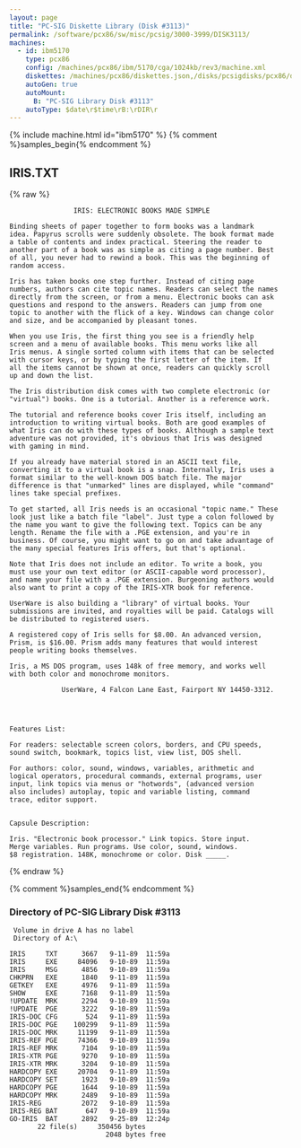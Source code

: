 ```yaml
---
layout: page
title: "PC-SIG Diskette Library (Disk #3113)"
permalink: /software/pcx86/sw/misc/pcsig/3000-3999/DISK3113/
machines:
  - id: ibm5170
    type: pcx86
    config: /machines/pcx86/ibm/5170/cga/1024kb/rev3/machine.xml
    diskettes: /machines/pcx86/diskettes.json,/disks/pcsigdisks/pcx86/diskettes.json
    autoGen: true
    autoMount:
      B: "PC-SIG Library Disk #3113"
    autoType: $date\r$time\rB:\rDIR\r
---
```


{% include machine.html id="ibm5170" %}
{% comment %}samples_begin{% endcomment %}

## IRIS.TXT

{% raw %}
```
                IRIS: ELECTRONIC BOOKS MADE SIMPLE

Binding sheets of paper together to form books was a landmark
idea. Papyrus scrolls were suddenly obsolete. The book format made
a table of contents and index practical. Steering the reader to
another part of a book was as simple as citing a page number. Best
of all, you never had to rewind a book. This was the beginning of
random access.

Iris has taken books one step further. Instead of citing page
numbers, authors can cite topic names. Readers can select the names
directly from the screen, or from a menu. Electronic books can ask 
questions and respond to the answers. Readers can jump from one
topic to another with the flick of a key. Windows can change color
and size, and be accompanied by pleasant tones.

When you use Iris, the first thing you see is a friendly help
screen and a menu of available books. This menu works like all
Iris menus. A single sorted column with items that can be selected
with cursor keys, or by typing the first letter of the item. If
all the items cannot be shown at once, readers can quickly scroll
up and down the list.

The Iris distribution disk comes with two complete electronic (or
"virtual") books. One is a tutorial. Another is a reference work.

The tutorial and reference books cover Iris itself, including an
introduction to writing virtual books. Both are good examples of
what Iris can do with these types of books. Although a sample text
adventure was not provided, it's obvious that Iris was designed
with gaming in mind.

If you already have material stored in an ASCII text file,
converting it to a virtual book is a snap. Internally, Iris uses a
format similar to the well-known DOS batch file. The major
difference is that "unmarked" lines are displayed, while "command"
lines take special prefixes.

To get started, all Iris needs is an occasional "topic name." These
look just like a batch file "label". Just type a colon followed by
the name you want to give the following text. Topics can be any
length. Rename the file with a .PGE extension, and you're in
business. Of course, you might want to go on and take advantage of
the many special features Iris offers, but that's optional.

Note that Iris does not include an editor. To write a book, you
must use your own text editor (or ASCII-capable word processor),
and name your file with a .PGE extension. Burgeoning authors would
also want to print a copy of the IRIS-XTR book for reference.

UserWare is also building a "library" of virtual books. Your
submissions are invited, and royalties will be paid. Catalogs will
be distributed to registered users.

A registered copy of Iris sells for $8.00. An advanced version,
Prism, is $16.00. Prism adds many features that would interest
people writing books themselves.

Iris, a MS DOS program, uses 148k of free memory, and works well
with both color and monochrome monitors.

             UserWare, 4 Falcon Lane East, Fairport NY 14450-3312.




Features List:

For readers: selectable screen colors, borders, and CPU speeds,
sound switch, bookmark, topics list, view list, DOS shell.

For authors: color, sound, windows, variables, arithmetic and
logical operators, procedural commands, external programs, user
input, link topics via menus or "hotwords", (advanced version 
also includes) autoplay, topic and variable listing, command 
trace, editor support.


Capsule Description:

Iris. "Electronic book processor." Link topics. Store input. 
Merge variables. Run programs. Use color, sound, windows. 
$8 registration. 148K, monochrome or color. Disk _____.
```
{% endraw %}

{% comment %}samples_end{% endcomment %}

### Directory of PC-SIG Library Disk #3113

     Volume in drive A has no label
     Directory of A:\

    IRIS     TXT      3667   9-11-89  11:59a
    IRIS     EXE     84096   9-10-89  11:59a
    IRIS     MSG      4856   9-10-89  11:59a
    CHKPRN   EXE      1840   9-11-89  11:59a
    GETKEY   EXE      4976   9-11-89  11:59a
    SHOW     EXE      7168   9-11-89  11:59a
    !UPDATE  MRK      2294   9-10-89  11:59a
    !UPDATE  PGE      3222   9-10-89  11:59a
    IRIS-DOC CFG       524   9-11-89  11:59a
    IRIS-DOC PGE    100299   9-11-89  11:59a
    IRIS-DOC MRK     11199   9-11-89  11:59a
    IRIS-REF PGE     74366   9-10-89  11:59a
    IRIS-REF MRK      7104   9-10-89  11:59a
    IRIS-XTR PGE      9270   9-10-89  11:59a
    IRIS-XTR MRK      3204   9-10-89  11:59a
    HARDCOPY EXE     20704   9-11-89  11:59a
    HARDCOPY SET      1923   9-10-89  11:59a
    HARDCOPY PGE      1644   9-10-89  11:59a
    HARDCOPY MRK      2489   9-10-89  11:59a
    IRIS-REG          2072   9-10-89  11:59a
    IRIS-REG BAT       647   9-10-89  11:59a
    GO-IRIS  BAT      2892   9-25-89  12:24p
           22 file(s)     350456 bytes
                            2048 bytes free
